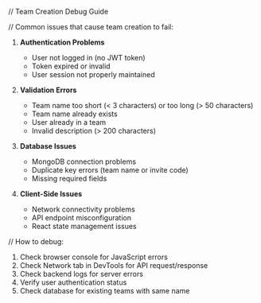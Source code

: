 // Team Creation Debug Guide

// Common issues that cause team creation to fail:

1. **Authentication Problems**

   - User not logged in (no JWT token)
   - Token expired or invalid
   - User session not properly maintained

2. **Validation Errors**

   - Team name too short (< 3 characters) or too long (> 50 characters)
   - Team name already exists
   - User already in a team
   - Invalid description (> 200 characters)

3. **Database Issues**

   - MongoDB connection problems
   - Duplicate key errors (team name or invite code)
   - Missing required fields

4. **Client-Side Issues**
   - Network connectivity problems
   - API endpoint misconfiguration
   - React state management issues

// How to debug:

1. Check browser console for JavaScript errors
2. Check Network tab in DevTools for API request/response
3. Check backend logs for server errors
4. Verify user authentication status
5. Check database for existing teams with same name
